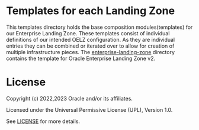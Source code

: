 # Templates for each Landing Zone

This templates directory holds the base composition modules(templates) for our 
Enterprise Landing Zone. These templates consist of individual definitions of our 
intended OELZ configuration. As they are individual entries they can be combined or 
iterated over to allow for creation of multiple infrastructure pieces. The [enterprise-landing-zone](./enterprise-landing-zone/) directory 
contains the template for Oracle Enterprise Landing Zone v2.

# License

Copyright (c) 2022,2023 Oracle and/or its affiliates.

Licensed under the Universal Permissive License (UPL), Version 1.0.

See [LICENSE](./LICENSE) for more details.